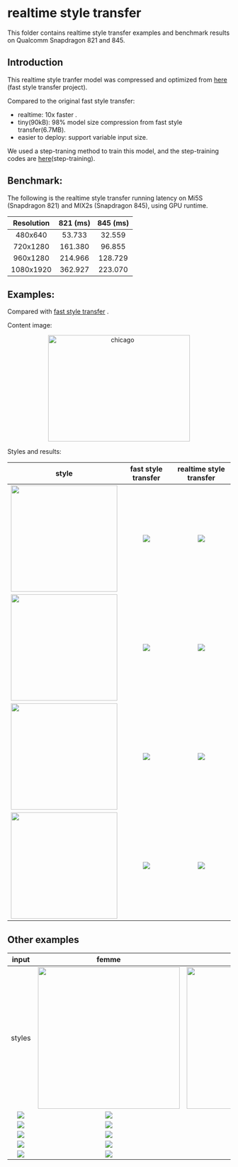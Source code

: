 realtime style transfer
=====

This folder contains realtime style transfer examples and benchmark results on Qualcomm Snapdragon 821 and 845.

Introduction
---
This realtime style tranfer model was compressed and optimized from [here](https://github.com/lengstrom/fast-style-transfer) (fast style transfer project). 

Compared to the original fast style transfer:

- realtime: 10x faster .
- tiny(90kB): 98% model size compression from fast style transfer(6.7MB).
- easier to deploy: support variable input size.

We used a step-traning method to train this model,  and the step-training codes are [here](https://github.com/TonyMou/fast-style-transfer/tree/support-step-training)(step-training).


Benchmark:
---
The following is the realtime style transfer running latency on Mi5S (Snapdragon 821) and MIX2s (Snapdragon 845), using GPU runtime.
 
| Resolution  | 821 (ms) | 845 (ms)|
| :--------: | :----------: | :------------: |
| 480x640   | 53.733    | 32.559      |
| 720x1280   | 161.380  | 96.855      |
| 960x1280   | 214.966  | 128.729     |
| 1080x1920  | 362.927  | 223.070     |




## Examples:

Compared with [fast style transfer](https://github.com/lengstrom/fast-style-transfer) .


Content image:
<div  align="center">
<img src="imgs/inputs/chicago.jpg" width = "320" height = "240" alt="chicago" />
</div>

Styles and results:

| style | fast style transfer | realtime style transfer |
| :---: | :----: | :----: |
|<img src="imgs/styles/la_muse.jpg" height="240" >  | <img src="imgs/tf-results/chicago_la_muse.jpg"> | ![](imgs/results/la_muse/chicago.jpg)|
|<img src="imgs/styles/wave.jpg" height="240" >  | ![](imgs/tf-results/chicago_wave.jpg)| ![](imgs/results/wave/chicago.jpg)  |
| <img src="imgs/styles/the_scream.jpg" height="240" >  | ![](imgs/tf-results/chicago_scream.jpg)|  ![](imgs/results/scream/chicago.jpg)  |
| <img src="imgs/styles/udnie.jpg" height="240" > | ![](imgs/tf-results/chicago_udnie.jpg)|  ![](imgs/results/udnie/chicago.jpg)  |


## Other examples 

 
 | input | femme | udnie | wave | wreck | la_muse | scream |
 | :-----: | :-------: | :-----: | :-----: | :------: | :---------: | :-------: |
 | styles | <img src="imgs/styles/femme.jpg" width="320"/> | <img src="imgs/styles/udnie.jpg" width="320"/> | <img src="imgs/styles/wave.jpg" width="320"/> | <img src="imgs/styles/the_shipwreck_of_the_minotaur.jpg" width="320"/> | <img src="imgs/styles/la_muse.jpg" width="320"> | <img src="imgs/styles/the_scream.jpg" width="320"> |
| ![](imgs/inputs/areuok.jpg)  | ![](imgs/results/femme/areuok.jpg) | ![](imgs/results/udnie/areuok.jpg) | ![](imgs/results/wave/areuok.jpg) | ![](imgs/results/wreck/areuok.jpg) | ![](imgs/results/la_muse/areuok.jpg) | ![](imgs/results/scream/areuok.jpg) |
|  ![](imgs/inputs/model1.jpg) |  ![](imgs/results/femme/girl1.jpg) |![](imgs/results/udnie/girl1.jpg) |![](imgs/results/wave/girl1.jpg) |![](imgs/results/wreck/girl1.jpg) |![](imgs/results/la_muse/girl1.jpg) |![](imgs/results/scream/girl1.jpg) |
|  ![](imgs/inputs/model2.jpg)| ![](imgs/results/femme/girl2.jpg) | ![](imgs/results/udnie/girl2.jpg) | ![](imgs/results/wave/girl2.jpg) | ![](imgs/results/wreck/girl2.jpg) | ![](imgs/results/la_muse/girl2.jpg) | ![](imgs/results/scream/girl2.jpg) | 
|  ![](imgs/inputs/Louvre.jpg)| ![](imgs/results/femme/Louvre.jpg)  | ![](imgs/results/udnie/Louvre.jpg)  | ![](imgs/results/wave/Louvre.jpg)  | ![](imgs/results/wreck/Louvre.jpg)  | ![](imgs/results/la_muse/Louvre.jpg)  | ![](imgs/results/scream/Louvre.jpg)  |
|  ![](imgs/inputs/mi-office.jpg)| ![](imgs/results/femme/mi-office.jpg)  | ![](imgs/results/udnie/mi-office.jpg)  | ![](imgs/results/wave/mi-office.jpg)  | ![](imgs/results/wreck/mi-office.jpg)  | ![](imgs/results/la_muse/mi-office.jpg)  | ![](imgs/results/scream/mi-office.jpg)  |

<!--
 | input | femme| udnie | wave | wreck | la_muse | scream |
 | :---:  | :---:  | :---: | :---: | :---: | :---: |
 |input  | ![](inputs/areuok.jpg) |   ![](inputs/model1.jpg) | ![](inputs/model2.jpg) |   ![](inputs/Louvre.jpg) |   ![](inputs/mi-office.jpg) |
 | <img src="styles/femme.jpg" width="320" >  | ![](results/femme/areuok.jpg) |  ![](results/femme/girl1.jpg) |![](results/femme/girl2.jpg) |![](results/femme/Louvre.jpg)  |![](results/femme/mi-office.jpg)  | 
 |<img src="styles/udnie.jpg" width="320" > | ![](results/udnie/areuok.jpg) |![](results/udnie/girl1.jpg) | ![](results/udnie/girl2.jpg) | ![](results/udnie/Louvre.jpg)  |![](results/udnie/mi-office.jpg)  |
 | <img src="styles/wave.jpg" width="320" > | ![](results/wave/areuok.jpg) |![](results/wave/girl1.jpg) |![](results/wave/girl2.jpg) |![](results/wave/Louvre.jpg)  |  ![](results/wave/mi-office.jpg)  |
 |<img src="styles/the_shipwreck_of_the_minotaur.jpg" width="320"> | ![](results/wreck/areuok.jpg) |![](results/wreck/girl1.jpg) |![](results/wreck/girl2.jpg) |  ![](results/wreck/Louvre.jpg)  |  ![](results/wreck/mi-office.jpg) |
 |<img src="styles/la_muse.jpg" width="320" > | ![](results/la_muse/areuok.jpg) | ![](results/la_muse/girl1.jpg) |  ![](results/la_muse/girl2.jpg) | ![](results/la_muse/Louvre.jpg)  |![](results/la_muse/mi-office.jpg)  | 
 | <img src="styles/the_scream.jpg" width="320" >|![](results/scream/areuok.jpg) |![](results/scream/girl1.jpg) |![](results/scream/girl2.jpg) | ![](results/scream/Louvre.jpg)  |![](results/scream/mi-office.jpg)  |

-->
<!--

  Udnie Style:
  <div  align="center">
  <img src="styles/udnie.jpg" width = "256" height = "256" alt="udnie" />
  </div>

 | input | output| 
 | :---:  | :---:  |
| ![areuok](inputs/areuok.jpg)  | ![](results/udnie/areuok.jpg)|
|  ![](inputs/model1.jpg) |  ![](results/udnie/girl1.jpg) |
|  ![](inputs/model2.jpg)| ![](results/udnie/girl2.jpg) |
|  ![](inputs/Louvre.jpg)| ![](results/udnie/Louvre.jpg)  |
|  ![](inputs/mi-office.jpg)| ![](results/udnie/mi-office.jpg)  |


Shipwreck Style:
<div  align="center">
<img src="styles/the_shipwreck_of_the_minotaur.jpg" width = "256" height = "256" alt="wreck" />
</div>

 | input | output| 
 | :---:  | :---:  |
| ![areuok](inputs/areuok.jpg)  | ![](results/wreck/areuok.jpg)|
|  ![](inputs/model1.jpg) |  ![](results/wreck/girl1.jpg) |
|  ![](inputs/model2.jpg)| ![](results/wreck/girl2.jpg) |
|  ![](inputs/Louvre.jpg)| ![](results/wreck/Louvre.jpg)  |
|  ![](inputs/mi-office.jpg)| ![](results/wreck/mi-office.jpg)  |


Wave Style:
<div  align="center">
<img src="styles/wave.jpg" width = "464" height = "257" alt="wave" />
</div>

 | input | output| 
 | :---:  | :---:  |
| ![areuok](inputs/areuok.jpg)  | ![](results/wave/areuok.jpg)|
|  ![](inputs/model1.jpg) |  ![](results/wave/girl1.jpg) |
|  ![](inputs/model2.jpg)| ![](results/wave/girl2.jpg) |
|  ![](inputs/Louvre.jpg)| ![](results/wave/Louvre.jpg)  |
|  ![](inputs/mi-office.jpg)| ![](results/wave/mi-office.jpg)  |


la muse Style:
<div  align="center">
<img src="styles/la_muse.jpg" width = "256" height = "256" alt="wave" />
</div>

 | input | output| 
 | :---:  | :---:  |
| ![areuok](inputs/areuok.jpg)  | ![](results/la_muse/areuok.jpg)|
|  ![](inputs/model1.jpg) |  ![](results/la_muse/girl1.jpg) |
|  ![](inputs/model2.jpg)| ![](results/la_muse/girl2.jpg) |
|  ![](inputs/Louvre.jpg)| ![](results/la_muse/Louvre.jpg)  |
|  ![](inputs/mi-office.jpg)| ![](results/la_muse/mi-office.jpg)  |


Scream Style:
<div  align="center">
<img src="styles/the_scream.jpg" width = "256" height = "256" alt="scream" />
</div>

 | input | output| 
 | :---:  | :---:  |
| ![areuok](inputs/areuok.jpg)  | ![](results/scream/areuok.jpg)|
|  ![](inputs/model1.jpg) |  ![](results/scream/girl1.jpg) |
|  ![](inputs/model2.jpg)| ![](results/scream/girl2.jpg) |
|  ![](inputs/Louvre.jpg)| ![](results/scream/Louvre.jpg)  |
|  ![](inputs/mi-office.jpg)| ![](results/scream/mi-office.jpg)  |
-->
